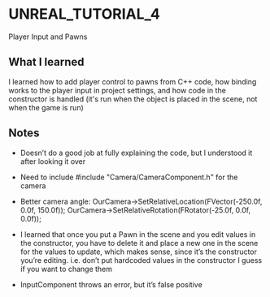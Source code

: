 # UNREAL_TUTORIAL_4
Player Input and Pawns

## What I learned
I learned how to add player control to pawns from C++ code, how binding works to the player input in project settings, and how code in the constructor is handled (it's run when the object is placed in the scene, not when the game is run)

## Notes
* Doesn’t do a good job at fully explaining the code, but I understood it after looking it over

* Need to include #include "Camera/CameraComponent.h" for the camera

* Better camera angle:
	OurCamera->SetRelativeLocation(FVector(-250.0f, 0.0f, 150.0f));
	OurCamera->SetRelativeRotation(FRotator(-25.0f, 0.0f, 0.0f));

* I learned that once you put a Pawn in the scene and you edit values in the constructor, you have to delete it and place a new one in the scene for the values to update, which makes sense, since it’s the constructor you’re editing. i.e. don’t put hardcoded values in the constructor I guess if you want to change them

* InputComponent throws an error, but it’s false positive
